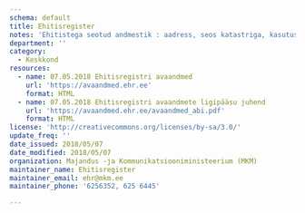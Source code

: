 ```yaml
---
schema: default
title: Ehitisregister
notes: 'Ehitistega seotud andmestik : aadress, seos katastriga, kasutusotstarbed, ruumikuju, sissepääsupunktid, energiamärgi, ehitusloa info, kasutusloa info ja tehnilised andmed.  Ehitisregistri klassifikaatorid.'
department: ''
category:
  - Keskkond
resources:
  - name: 07.05.2018 Ehitisregistri avaandmed
    url: 'https://avaandmed.ehr.ee'
    format: HTML
  - name: 07.05.2018 Ehitisregistri avaandmete ligipääsu juhend
    url: 'https://avaandmed.ehr.ee/avaandmed_abi.pdf'
    format: HTML
license: 'http://creativecommons.org/licenses/by-sa/3.0/'
update_freq: ''
date_issued: 2018/05/07
date_modified: 2018/05/07
organization: Majandus -ja Kommunikatsiooniministeerium (MKM)
maintainer_name: Ehitisregister
maintainer_email: ehr@mkm.ee
maintainer_phone: '6256352, 625 6445'

---
```

